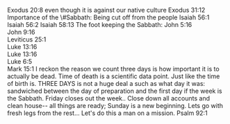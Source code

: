 Exodus 20:8	even though it is against our native culture
Exodus 31:12	Importance of the \\#Sabbath: Being cut off from the people
Isaiah 56:1	
Isaiah 56:2	
Isaiah 58:13	The foot keeping the Sabbath:
John 5:16	
John 9:16	
Leviticus 25:1	
Luke 13:16	
Luke 13:16	
Luke 6:5	
Mark 15:1	I reckon the reason we count three days is how important it is to actually be dead.  Time of death is a scientific data point.  Just like the time of birth is.  THREE DAYS is not a huge deal a such as what day it was: sandwiched between the day of preparation and the first day if the week is the Sabbath.  Friday closes out the week.. Close down all accounts and clean house-- all things are ready; Sunday is a new beginning.  Lets go with fresh legs from the rest... Let's do this a man on a mission.
Psalm 92:1	
